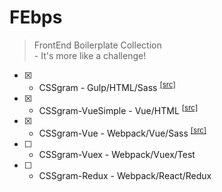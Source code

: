 # FEbps

> FrontEnd Boilerplate Collection<br>
> \- It's more like a challenge!

- [x] - CSSgram - Gulp/HTML/Sass <sup>[[src]][CSSgram_src]</sup>
- [x] - CSSgram-VueSimple - Vue/HTML <sup>[[src]][CSSgram-VueSimple_src]</sup>
- [x] - CSSgram-Vue - Webpack/Vue/Sass <sup>[[src]][CSSgram-Vue_src]</sup>
- [ ] - CSSgram-Vuex - Webpack/Vuex/Test
- [ ] - CSSgram-Redux - Webpack/React/Redux

[CSSgram_src]: https://github.com/fritx/FEbps/blob/dev/CSSgram/
[CSSgram-VueSimple_src]: https://github.com/fritx/FEbps/blob/dev/CSSgram-VueSimple/
[CSSgram-Vue_src]: https://github.com/fritx/FEbps/blob/dev/CSSgram-Vue/
